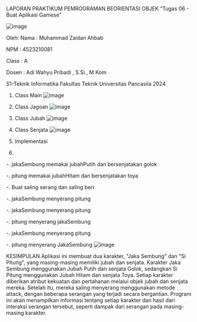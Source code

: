 LAPORAN PRAKTIKUM PEMROGRAMAN BEORIENTASI OBJEK
“Tugas 06 - Buat Aplikasi Gamese”

![image](https://github.com/user-attachments/assets/ca40e2b2-4fdf-4130-8647-5a07bff1b60f)

Oleh:
Nama   : Muhammad Zaidan Ahbab

NPM    : 4523210081

Class  : A

Dosen  : Adi Wahyu Pribadi , S.Si., M.Kom


S1-Teknik Informatika 
Fakultas Teknik Universitas Pancasila 
2024
1.	Class Main
 ![image](https://github.com/user-attachments/assets/f807b369-713f-445d-8110-497b1f0d62c4)

2.	Class Jagoan
 ![image](https://github.com/user-attachments/assets/2907458f-feb9-433f-afd8-63f177dfcdd5)

3.	Class Jubah
 ![image](https://github.com/user-attachments/assets/0e9faea1-cce4-4ad6-a694-50ec2702d7b0)

4.	Class Senjata
 ![image](https://github.com/user-attachments/assets/6357dc19-5acb-4af8-bbeb-784f18aaedc8)

5.	Implementasi
6.	
  -.	jakaSembung memakai jubahPutih dan bersenjatakan golok
  	
  -.	pitung memakai jubahHitam dan bersenjatakan toya
  
  -.	Buat saling serang dan saling beri
  
  -.	jakaSembung menyerang pitung
  
  -.	jakaSembung menyerang pitung
  
  -.	pitung menyerang jakaSembung
  
  -.	jakaSembung menyerang pitung
  
  -.	pitung menyerang JakaSembung
![image](https://github.com/user-attachments/assets/5eb37f61-1b15-4abb-8d9a-8e02feff30eb)

KESIMPULAN
Aplikasi ini membuat dua karakter, "Jaka Sembung" dan "Si Pitung", yang masing-masing memiliki jubah dan senjata. Karakter Jaka Sembung menggunakan Jubah Putih dan senjata Golok, sedangkan Si Pitung menggunakan Jubah Hitam dan senjata Toya. Setiap karakter diberikan atribut kekuatan dan pertahanan melalui objek jubah dan senjata mereka. Setelah itu, mereka saling menyerang menggunakan metode attack, dengan beberapa serangan yang terjadi secara bergantian. Program ini akan menampilkan informasi tentang setiap karakter dan hasil dari interaksi serangan tersebut, seperti dampak dari serangan pada masing-masing karakter.
